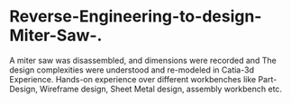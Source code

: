 # Reverse-Engineering-to-design-Miter-Saw-.
A miter saw was disassembled, and dimensions were recorded and The design complexities were understood and re-modeled in Catia-3d Experience. Hands-on experience over different workbenches like Part-Design, Wireframe design, Sheet Metal design, assembly workbench etc.
